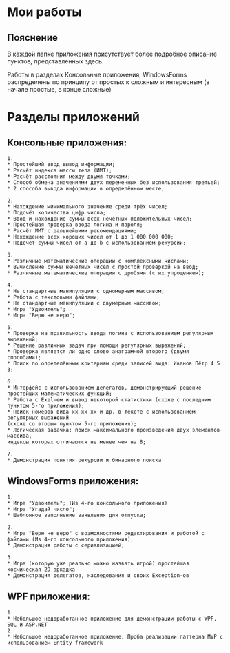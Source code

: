 # Мои работы
## Пояснение
В каждой папке приложения присутствует более подробное описание 
пунктов, представленных здесь.  

Работы в разделах Консольные приложения, WindowsForms распределены по принципу от простых к сложным и интересным
(в начале простые, в конце сложные)
# Разделы приложений
## Консольные приложения:
```
1. 
* Простейший ввод вывод информации;
* Расчёт индекса массы тела (ИМТ);
* Расчёт расстояния между двумя точками;
* Способ обмена значениями двух переменных без использования третьей;
* 2 способа вывода информации в определённом месте;
```
```
2. 
* Нахождение минимального значение среди трёх чисел;
* Подсчёт количества цифр числа;
* Ввод и нахождение суммы всех нечётных положительных чисел;
* Простейшая проверка ввода логина и пароля;
* Расчёт ИМТ с дальнейшими рекомендациями;
* Нахождение всех хороших чисел от 1 до 1 000 000 000;
* Подсчёт суммы чисел от а до b с использованием рекурсии;
```
```
3. 
* Различные математические операции с комплексными числами;
* Вычисление суммы нечётных чисел с простой проверкой на ввод;
* Различные математические операции с дробями (с их упрощением);
```
```
4. 
* Не стандартные манипуляции с одномерным массивом;
* Работа с текстовыми файлами;
* Не стандартные манипуляции с двумерным массивом;
* Игра "Удвоитель";
* Игра "Верю не верю";
```
```
5.
* Проверка на правильность ввода логина с использованием регулярных выражений;
* Решение различных задач при помощи регулярных выражений;
* Проверка является ли одно слово анаграммой второго (двумя способами);
* Поиск по определённым критериям среди записей вида: Иванов Пётр 4 5 3;
```
```
6.
* Интерфейс с использованием делегатов, демонстрирующий решение простейших математических функций;
* Работа с Exel-ем и вывод некоторой статистики (схоже с последним пунктом 5-го приложения);
* Поиск номеров вида хх-хх-хх и др. в тексте с использованием регулярных выражений 
(схоже со вторым пунктом 5-го приложения);
* Логическая задачка: поиск максимального произведения двух элементов массива,
индексы которых отличаются не менее чем на 8;
```
```
7.
* Демонстрация понятия рекурсии и бинарного поиска
```
## WindowsForms приложения:
```
1. 
* Игра "Удвоитель"; (Из 4-го консольного приложения)
* Игра "Угадай число";
* Шаблонное заполнение заявления для отпуска;
```
```
2. 
* Игра "Верю не верю" с возможностями редактирования и работой с файлами (Из 4-го консольного приложения);
* Демонстрация работы с сериализацией;
```
```
3. 
* Игра (которую уже реально можно назвать игрой) простейшая космическая 2D аркадка
* Демонстрация делегатов, наследования и своих Exception-ов
```
## WPF приложения:
```
1. 
* Небольшое недоработанное приложение для демонстрации работы с WPF, SQL и ASP.NET
2. 
* Небольшое недоработанное приложение. Проба реализации паттерна MVP с использованием Entity framework
```
